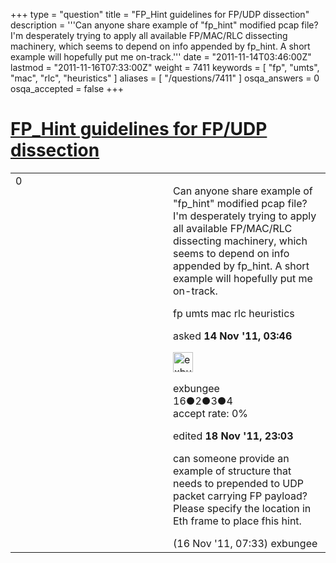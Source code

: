 +++
type = "question"
title = "FP_Hint guidelines for FP/UDP dissection"
description = '''Can anyone share example of &quot;fp_hint&quot; modified pcap file? I&#x27;m desperately trying to apply all available FP/MAC/RLC dissecting machinery, which seems to depend on info appended by fp_hint. A short example will hopefully put me on-track.'''
date = "2011-11-14T03:46:00Z"
lastmod = "2011-11-16T07:33:00Z"
weight = 7411
keywords = [ "fp", "umts", "mac", "rlc", "heuristics" ]
aliases = [ "/questions/7411" ]
osqa_answers = 0
osqa_accepted = false
+++

<div class="headNormal">

# [FP\_Hint guidelines for FP/UDP dissection](/questions/7411/fp_hint-guidelines-for-fpudp-dissection)

</div>

<div id="main-body">

<div id="askform">

<table id="question-table" style="width:100%;"><colgroup><col style="width: 50%" /><col style="width: 50%" /></colgroup><tbody><tr class="odd"><td style="width: 30px; vertical-align: top"><div class="vote-buttons"><span id="post-7411-upvote" class="ajax-command post-vote up" rel="nofollow" title="I like this post (click again to cancel)"> </span><div id="post-7411-score" class="post-score" title="current number of votes">0</div><span id="post-7411-downvote" class="ajax-command post-vote down" rel="nofollow" title="I dont like this post (click again to cancel)"> </span> <span id="favorite-mark" class="ajax-command favorite-mark" rel="nofollow" title="mark/unmark this question as favorite (click again to cancel)"> </span><div id="favorite-count" class="favorite-count"></div></div></td><td><div id="item-right"><div class="question-body"><p>Can anyone share example of "fp_hint" modified pcap file? I'm desperately trying to apply all available FP/MAC/RLC dissecting machinery, which seems to depend on info appended by fp_hint. A short example will hopefully put me on-track.</p></div><div id="question-tags" class="tags-container tags"><span class="post-tag tag-link-fp" rel="tag" title="see questions tagged &#39;fp&#39;">fp</span> <span class="post-tag tag-link-umts" rel="tag" title="see questions tagged &#39;umts&#39;">umts</span> <span class="post-tag tag-link-mac" rel="tag" title="see questions tagged &#39;mac&#39;">mac</span> <span class="post-tag tag-link-rlc" rel="tag" title="see questions tagged &#39;rlc&#39;">rlc</span> <span class="post-tag tag-link-heuristics" rel="tag" title="see questions tagged &#39;heuristics&#39;">heuristics</span></div><div id="question-controls" class="post-controls"></div><div class="post-update-info-container"><div class="post-update-info post-update-info-user"><p>asked <strong>14 Nov '11, 03:46</strong></p><img src="https://secure.gravatar.com/avatar/b5a1393e4a31be8ec0a7e6d94d12282b?s=32&amp;d=identicon&amp;r=g" class="gravatar" width="32" height="32" alt="exbungee&#39;s gravatar image" /><p><span>exbungee</span><br />
<span class="score" title="16 reputation points">16</span><span title="2 badges"><span class="badge1">●</span><span class="badgecount">2</span></span><span title="3 badges"><span class="silver">●</span><span class="badgecount">3</span></span><span title="4 badges"><span class="bronze">●</span><span class="badgecount">4</span></span><br />
<span class="accept_rate" title="Rate of the user&#39;s accepted answers">accept rate:</span> <span title="exbungee has no accepted answers">0%</span></p></div><div class="post-update-info post-update-info-edited"><p><span> edited <strong>18 Nov '11, 23:03</strong> </span></p></div></div><div id="comments-container-7411" class="comments-container"><span id="7473"></span><div id="comment-7473" class="comment"><div id="post-7473-score" class="comment-score"></div><div class="comment-text"><p>can someone provide an example of structure that needs to prepended to UDP packet carrying FP payload? Please specify the location in Eth frame to place fhis hint.</p></div><div id="comment-7473-info" class="comment-info"><span class="comment-age">(16 Nov '11, 07:33)</span> <span class="comment-user userinfo">exbungee</span></div></div></div><div id="comment-tools-7411" class="comment-tools"></div><div class="clear"></div><div id="comment-7411-form-container" class="comment-form-container"></div><div class="clear"></div></div></td></tr></tbody></table>

</div>

</div>


